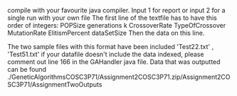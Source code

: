 compile with your favourite java compiler.
Input 1 for report
or input 2 for a single run with your own file
The first line of the textfile has to have this order of integers:
POPSize generations k CrossoverRate TypeOfCrossover MutationRate ElitismPercent dataSetSize 
Then the data on this line.

The two sample files with this format have been included 'Test22.txt' , 'Test51.txt'
if your datafile doesn't include the data indexed, please comment out line 166 in the GAHandler java file.
Data that was outputted can be found ./GeneticAlgorithmsCOSC3P71/Assignment2COSC3P71.zip/Assignment2COSC3P71/AssignmentTwoOutputs